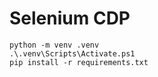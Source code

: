 # Selenium CDP

```
python -m venv .venv
.\.venv\Scripts\Activate.ps1
pip install -r requirements.txt

```